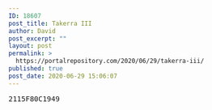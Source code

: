 ```yaml
---
ID: 18607
post_title: Takerra III
author: David
post_excerpt: ""
layout: post
permalink: >
  https://portalrepository.com/2020/06/29/takerra-iii/
published: true
post_date: 2020-06-29 15:06:07
---
```

<pre>2115F80C1949</pre>